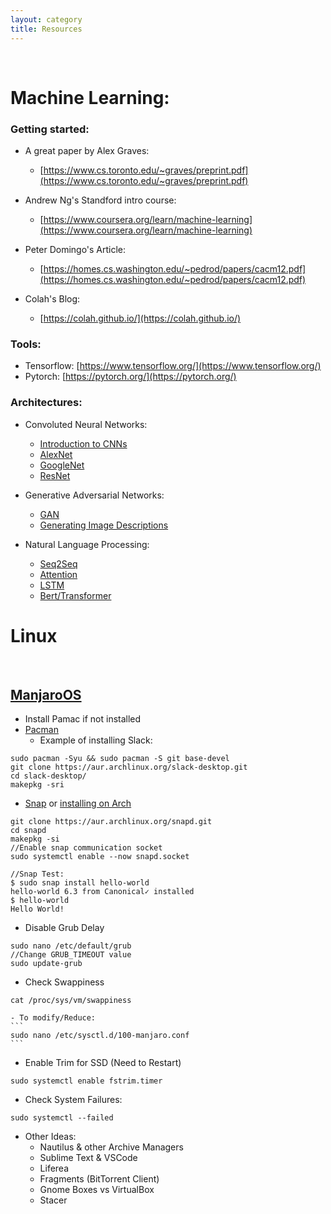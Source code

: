 ```yaml
---
layout: category
title: Resources
---
```



<br />

# Machine Learning:

### Getting started:

- A great paper by Alex Graves:
    - [https://www.cs.toronto.edu/~graves/preprint.pdf](https://www.cs.toronto.edu/~graves/preprint.pdf)
- Andrew Ng's Standford intro course:
    - [https://www.coursera.org/learn/machine-learning](https://www.coursera.org/learn/machine-learning)

- Peter Domingo's Article:
    - [https://homes.cs.washington.edu/~pedrod/papers/cacm12.pdf](https://homes.cs.washington.edu/~pedrod/papers/cacm12.pdf)
- Colah's Blog:
    - [https://colah.github.io/](https://colah.github.io/)

### Tools:
- Tensorflow: [https://www.tensorflow.org/](https://www.tensorflow.org/)
- Pytorch: [https://pytorch.org/](https://pytorch.org/)

### Architectures:

- Convoluted Neural Networks:
    - [Introduction to CNNs](https://cs.nju.edu.cn/wujx/paper/CNN.pdf) 
    - [AlexNet](https://papers.nips.cc/paper/4824-imagenet-classification-with-deep-convolutional-neural-networks.pdf)
    - [GoogleNet](https://www.cv-foundation.org/openaccess/content_cvpr_2015/papers/Szegedy_Going_Deeper_With_2015_CVPR_paper.pdf)
    - [ResNet](https://arxiv.org/pdf/1512.03385v1.pdf)

- Generative Adversarial Networks:
    - [GAN](https://arxiv.org/pdf/1406.2661v1.pdf)
    - [Generating Image Descriptions](https://arxiv.org/pdf/1412.2306v2.pdf)
    
- Natural Language Processing:
    - [Seq2Seq](https://arxiv.org/pdf/1409.3215.pdf)
    - [Attention](https://arxiv.org/pdf/1706.03762.pdf)
    - [LSTM](https://arxiv.org/pdf/1909.09586.pdf)
    - [Bert/Transformer](https://arxiv.org/pdf/1810.04805.pdf)


# Linux 
<br />

## [ManjaroOS](https://manjaro.org/)
- Install Pamac if not installed
- [Pacman](https://wiki.manjaro.org/index.php/Pacman_Overview)
    - Example of installing Slack:
```
sudo pacman -Syu && sudo pacman -S git base-devel
git clone https://aur.archlinux.org/slack-desktop.git
cd slack-desktop/
makepkg -sri
```

- [Snap](https://snapcraft.io/) or [installing on Arch](https://snapcraft.io/docs/installing-snap-on-arch-linux)

```
git clone https://aur.archlinux.org/snapd.git
cd snapd
makepkg -si
//Enable snap communication socket
sudo systemctl enable --now snapd.socket

//Snap Test:
$ sudo snap install hello-world
hello-world 6.3 from Canonical✓ installed
$ hello-world
Hello World!
```
- Disable Grub Delay
```
sudo nano /etc/default/grub
//Change GRUB_TIMEOUT value
sudo update-grub
```

- Check Swappiness
```
cat /proc/sys/vm/swappiness
```
    - To modify/Reduce:
    ```
    sudo nano /etc/sysctl.d/100-manjaro.conf
    ```
- Enable Trim for SSD (Need to Restart)
```
sudo systemctl enable fstrim.timer
```

- Check System Failures:
```
sudo systemctl --failed
```

- Other Ideas:
    - Nautilus & other Archive Managers
    - Sublime Text & VSCode
    - Liferea
    - Fragments (BitTorrent Client)
    - Gnome Boxes vs VirtualBox
    - Stacer
    

